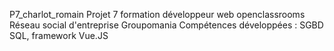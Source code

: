 P7_charlot_romain
Projet 7 formation développeur web openclassrooms 
Réseau social d'entreprise Groupomania
Compétences développées : SGBD SQL, framework Vue.JS